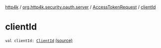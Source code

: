 [http4k](../../index.md) / [org.http4k.security.oauth.server](../index.md) / [AccessTokenRequest](index.md) / [clientId](./client-id.md)

# clientId

`val clientId: `[`ClientId`](../-client-id/index.md) [(source)](https://github.com/http4k/http4k/blob/master/http4k-security-oauth/src/main/kotlin/org/http4k/security/oauth/server/GenerateAccessToken.kt#L81)